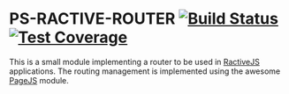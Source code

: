 # PS-RACTIVE-ROUTER [![Build Status](https://travis-ci.org/PaquitoSoft/ps-ractive-router.svg?branch=master)](https://travis-ci.org/PaquitoSoft/ps-ractive-router) [![Test Coverage](https://codeclimate.com/github/PaquitoSoft/ps-ractive-router/badges/coverage.svg)](https://codeclimate.com/github/PaquitoSoft/ps-ractive-router/coverage)

This is a small module implementing a router to be used in [RactiveJS](http://www.ractivejs.org/) applications.
The routing management is implemented using the awesome [PageJS](https://github.com/visionmedia/page.js) module.
